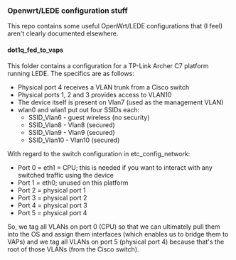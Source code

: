 ### Openwrt/LEDE configuration stuff

This repo contains some useful OpenWrt/LEDE configurations that (I feel) aren't clearly documented elsewhere.

#### dot1q_fed_to_vaps

This folder contains a configuration for a TP-Link Archer C7 platform running LEDE. The specifics are as follows:

* Physical port 4 receives a VLAN trunk from a Cisco switch
* Physical ports 1, 2 and 3 provides access to VLAN10
* The device itself is present on Vlan7 (used as the management VLAN)
* wlan0 and wlan1 put out four SSIDs each:
	* SSID_Vlan6 - guest wireless (no security)
	* SSID_Vlan8 - Vlan8 (secured)
	* SSID_Vlan9 - Vlan9 (secured)
	* SSID_Vlan10 - Vlan10 (secured)

With regard to the switch configuration in etc_config_network:

* Port 0 = eth1 = CPU; this is needed if you want to interact with any switched traffic using the device
* Port 1 = eth0; unused on this platform
* Port 2 = physical port 1
* Port 3 = physical port 2
* Port 4 = physical port 3
* Port 5 = physical port 4

So, we tag all VLANs on port 0 (CPU) so that we can ultimately pull them into the OS and assign them interfaces (which
enables us to bridge them to VAPs) and we tag all VLANs on port 5 (physical port 4) because that's the root of those VLANs
(from the Cisco switch).
